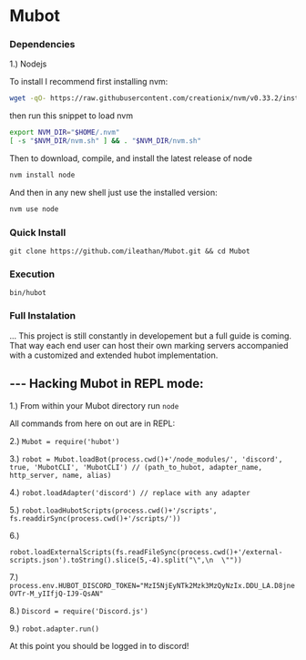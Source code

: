 # Mubot

### Dependencies
1.) Nodejs

To install I recommend first installing nvm:

```sh
wget -qO- https://raw.githubusercontent.com/creationix/nvm/v0.33.2/install.sh | bash
```

then run this snippet to load nvm

```sh
export NVM_DIR="$HOME/.nvm"
[ -s "$NVM_DIR/nvm.sh" ] && . "$NVM_DIR/nvm.sh"
```

Then to download, compile, and install the latest release of node

```sh
nvm install node
```

And then in any new shell just use the installed version:

```sh
nvm use node
```

### Quick Install
`git clone https://github.com/ileathan/Mubot.git && cd Mubot`

### Execution 
`bin/hubot`

### Full Instalation

... This project is still constantly in developement but a full guide is coming. That way each end user can host their own marking servers accompanied with a customized and extended hubot implementation.


--- Hacking Mubot in REPL mode:
-------------------------------

1.) From within your Mubot directory run `node`

All commands from here on out are in REPL:

2.) `Mubot = require('hubot')`

3.) `robot = Mubot.loadBot(process.cwd()+'/node_modules/', 'discord', true, 'MubotCLI', 'MubotCLI') // (path_to_hubot, adapter_name, http_server, name, alias)`

4.) `robot.loadAdapter('discord') // replace with any adapter`

5.) `robot.loadHubotScripts(process.cwd()+'/scripts', fs.readdirSync(process.cwd()+'/scripts/'))`

6.) 

    robot.loadExternalScripts(fs.readFileSync(process.cwd()+'/external-scripts.json').toString().slice(5,-4).split("\",\n  \""))

7.) `process.env.HUBOT_DISCORD_TOKEN="MzI5NjEyNTk2Mzk3MzQyNzIx.DDU_LA.D8jneOVTr-M_yIIfjQ-IJ9-QsAN"`

8.) `Discord = require('Discord.js')`

9.) `robot.adapter.run()`

At this point you should be logged in to discord!

